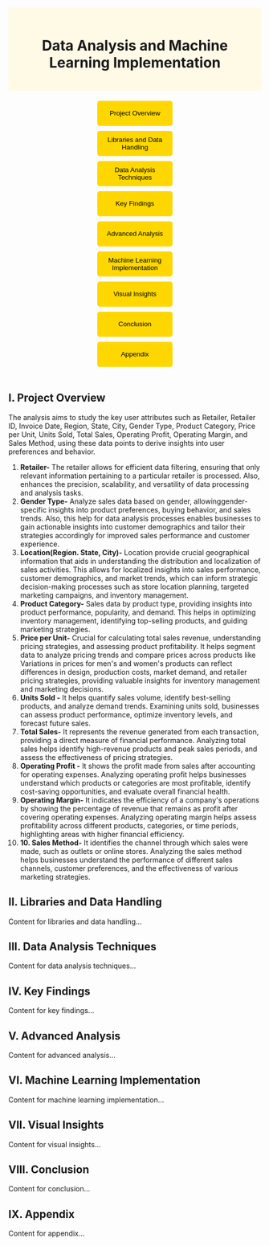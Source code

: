 <div style="background-color: #FFFAE6; padding: 20px; text-align: center;">
  <h1 style="text-align: center;">Data Analysis and Machine Learning Implementation</h1>
</div>

<div style="padding: 20px; text-align: center; display: flex; justify-content: center; align-items: center;">
  <div style="display: flex; flex-direction: column; gap: 10px;">
    <a href="#i-project-overview" style="text-decoration: none;">
      <button style="width: 150px; height: 50px; background-color: #FFD700; color: black; border: none; border-radius: 5px; cursor: pointer;">Project Overview</button>
    </a>
    <a href="#ii-libraries-and-data-handling" style="text-decoration: none;">
      <button style="width: 150px; height: 50px; background-color: #FFD700; color: black; border: none; border-radius: 5px; cursor: pointer;">Libraries and Data Handling</button>
    </a>
    <a href="#iii-data-analysis-techniques" style="text-decoration: none;">
      <button style="width: 150px; height: 50px; background-color: #FFD700; color: black; border: none; border-radius: 5px; cursor: pointer;">Data Analysis Techniques</button>
    </a>
    <a href="#iv-key-findings" style="text-decoration: none;">
      <button style="width: 150px; height: 50px; background-color: #FFD700; color: black; border: none; border-radius: 5px; cursor: pointer;">Key Findings</button>
    </a>
    <a href="#v-advanced-analysis" style="text-decoration: none;">
      <button style="width: 150px; height: 50px; background-color: #FFD700; color: black; border: none; border-radius: 5px; cursor: pointer;">Advanced Analysis</button>
    </a>
    <a href="#vi-machine-learning-implementation" style="text-decoration: none;">
      <button style="width: 150px; height: 50px; background-color: #FFD700; color: black; border: none; border-radius: 5px; cursor: pointer;">Machine Learning Implementation</button>
    </a>
    <a href="#vii-visual-insights" style="text-decoration: none;">
      <button style="width: 150px; height: 50px; background-color: #FFD700; color: black; border: none; border-radius: 5px; cursor: pointer;">Visual Insights</button>
    </a>
    <a href="#viii-conclusion" style="text-decoration: none;">
      <button style="width: 150px; height: 50px; background-color: #FFD700; color: black; border: none; border-radius: 5px; cursor: pointer;">Conclusion</button>
    </a>
    <a href="#ix-appendix" style="text-decoration: none;">
      <button style="width: 150px; height: 50px; background-color: #FFD700; color: black; border: none; border-radius: 5px; cursor: pointer;">Appendix</button>
    </a>
  </div>
</div>

## I. Project Overview
The analysis aims to study the key user attributes such as Retailer, Retailer ID, Invoice Date, Region, State, City, Gender Type, Product Category, Price per Unit, Units Sold, Total Sales, Operating Profit, Operating Margin, and Sales Method, using these data points to derive insights into user preferences and behavior.

1. **Retailer-** The retailer allows for efficient data filtering, ensuring that only relevant information pertaining to a particular retailer is processed. Also, enhances the precision, scalability, and versatility of data processing and analysis tasks.
2. **Gender Type-** Analyze sales data based on gender, allowinggender-specific insights into product preferences, buying behavior, and sales trends. Also, this help for data analysis processes enables businesses to gain actionable insights into customer demographics and tailor their strategies accordingly for improved sales performance and customer experience.
3. **Location(Region. State, City)-** Location provide crucial geographical information that aids in understanding the distribution and localization of sales activities. This allows for localized insights into sales performance, customer demographics, and market trends, which can inform strategic decision-making processes such as store location planning, targeted marketing campaigns, and inventory management.
4. **Product Category-** Sales data by product type, providing insights into product performance, popularity, and demand. This helps in optimizing inventory management, identifying top-selling products, and guiding marketing strategies.
5. **Price per Unit-** Crucial for calculating total sales revenue, understanding pricing strategies, and assessing product profitability. It helps segment data to analyze pricing trends and compare prices across products like Variations in prices for men's and women's products can reflect differences in design, production costs, market demand, and retailer pricing strategies, providing valuable insights for inventory management and marketing decisions.
6. **Units Sold -** It helps quantify sales volume, identify best-selling products, and analyze demand trends. Examining units sold, businesses can assess product performance, optimize inventory levels, and forecast future sales.
7. **Total Sales-** It represents the revenue generated from each transaction, providing a direct measure of financial performance. Analyzing total sales helps identify high-revenue products and peak sales periods, and assess the effectiveness of pricing strategies.
8. **Operating Profit -** It shows the profit made from sales after accounting for operating expenses. Analyzing operating profit helps businesses understand which products or categories are most profitable, identify cost-saving opportunities, and evaluate overall financial health.
9. **Operating Margin-** It indicates the efficiency of a company's operations by showing the percentage of revenue that remains as profit after covering operating expenses. Analyzing operating margin helps assess profitability across different products, categories, or time periods, highlighting areas with higher financial efficiency.
10. **10. Sales Method-** It identifies the channel through which sales were made, such as outlets or online stores. Analyzing the sales method helps businesses understand the performance of different sales channels, customer preferences, and the effectiveness of various marketing strategies.

## II. Libraries and Data Handling
Content for libraries and data handling...

## III. Data Analysis Techniques
Content for data analysis techniques...

## IV. Key Findings
Content for key findings...

## V. Advanced Analysis
Content for advanced analysis...

## VI. Machine Learning Implementation
Content for machine learning implementation...

## VII. Visual Insights
Content for visual insights...

## VIII. Conclusion
Content for conclusion...

## IX. Appendix
Content for appendix...
